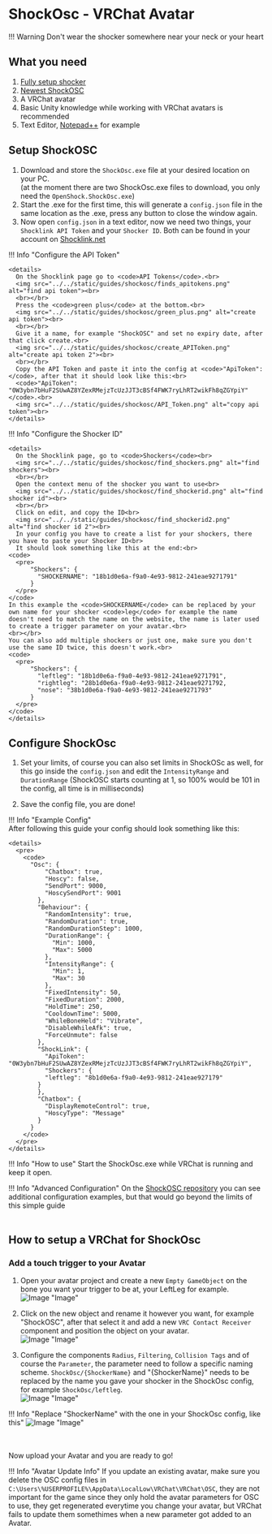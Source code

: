 # ShockOsc - VRChat Avatar

!!! Warning
    Don't wear the shocker somewhere near your neck or your heart  
    
## What you need

1. [Fully setup shocker](first-setup.md)
2. [Newest ShockOSC](https://github.com/OpenShock/ShockOsc/releases)
3. A VRChat avatar
4. Basic Unity knowledge while working with VRChat avatars is recommended
5. Text Editor, [Notepad++](https://notepad-plus-plus.org/) for example

## Setup ShockOSC
1. Download and store the ``ShockOsc.exe`` file at your desired location on your PC.  
   (at the moment there are two ShockOsc.exe files to download, you only need the ``OpenShock.ShockOsc.exe``)  
2. Start the .exe for the first time, this will generate a ``config.json`` file in the same location as the .exe, press any button to close the window again.
3. Now open ``config.json`` in a text editor, now we need two things, your ``Shocklink API Token`` and your ``Shocker ID``. Both can be found in your account on [Shocklink.net](https://shocklink.net/)

!!! Info "Configure the API Token"

    <details>
      On the Shocklink page go to <code>API Tokens</code>.<br>
      <img src="../../static/guides/shockosc/finds_apitokens.png" alt="find api token"><br>
      <br></br>
      Press the <code>green plus</code> at the bottom.<br>
      <img src="../../static/guides/shockosc/green_plus.png" alt="create api token"><br>
      <br></br>
      Give it a name, for example "ShockOSC" and set no expiry date, after that click create.<br>
      <img src="../../static/guides/shockosc/create_APIToken.png" alt="create api token 2"><br>
      <br></br>
      Copy the API Token and paste it into the config at <code>"ApiToken":</code>, after that it should look like this:<br>
      <code>"ApiToken": "0W3ybn7bHuF2SUwAZ8YZexRMejzTcUzJJT3cBSf4FWK7ryLhRT2wikFh8qZGYpiY"</code>.<br>
      <img src="../../static/guides/shockosc/API_Token.png" alt="copy api token"><br>
    </details>


!!! Info "Configure the Shocker ID"

    <details>
      On the Shocklink page, go to <code>Shockers</code><br>
      <img src="../../static/guides/shockosc/find_shockers.png" alt="find shockers"><br>
      <br></br>
      Open the context menu of the shocker you want to use<br>
      <img src="../../static/guides/shockosc/find_shockerid.png" alt="find shocker id"><br>
      <br></br>
      Click on edit, and copy the ID<br>
      <img src="../../static/guides/shockosc/find_shockerid2.png" alt="find shocker id 2"><br>
      In your config you have to create a list for your shockers, there you have to paste your Shocker ID<br>
      It should look something like this at the end:<br>
    <code>
      <pre>
          "Shockers": {
            "SHOCKERNAME": "18b1d0e6a-f9a0-4e93-9812-241eae9271791"
          }
      </pre>
    </code>
    In this example the <code>SHOCKERNAME</code> can be replaced by your own name for your shocker <code>leg</code> for example the name doesn't need to match the name on the website, the name is later used to create a trigger parameter on your avatar.<br>
    <br></br>
    You can also add multiple shockers or just one, make sure you don't use the same ID twice, this doesn't work.<br>
    <code>
      <pre>
          "Shockers": {
            "leftleg": "18b1d0e6a-f9a0-4e93-9812-241eae9271791", 
            "rightleg": "28b1d0e6a-f9a0-4e93-9812-241eae9271792,
            "nose": "38b1d0e6a-f9a0-4e93-9812-241eae9271793"
          }
      </pre>
    </code>
    </details>

## Configure ShockOsc
1. Set your limits, of course you can also set limits in ShockOSc as well, for this go inside the ``config.json`` and edit the ``IntensityRange`` and ``DurationRange`` (ShockOSC starts counting at 1, so 100% would be 101 in the config, all time is in milliseconds)  
  
2. Save the config file, you are done!

!!! Info "Example Config"  
    After following this guide your config should look something like this:  

    <details>
      <pre>
        <code>
          "Osc": {
              "Chatbox": true,
              "Hoscy": false,
              "SendPort": 9000,
              "HoscySendPort": 9001
            },
            "Behaviour": {
              "RandomIntensity": true,
              "RandomDuration": true,
              "RandomDurationStep": 1000,
              "DurationRange": {
                "Min": 1000,
                "Max": 5000
              },
              "IntensityRange": {
                "Min": 1,
                "Max": 30
              },
              "FixedIntensity": 50,
              "FixedDuration": 2000,
              "HoldTime": 250,
              "CooldownTime": 5000,
              "WhileBoneHeld": "Vibrate",
              "DisableWhileAfk": true,
              "ForceUnmute": false
            },
            "ShockLink": {
              "ApiToken": "0W3ybn7bHuF2SUwAZ8YZexRMejzTcUzJJT3cBSf4FWK7ryLhRT2wikFh8qZGYpiY",
              "Shockers": {
              "leftleg": "8b1d0e6a-f9a0-4e93-9812-241eae927179"
            }
            },
            "Chatbox": {
              "DisplayRemoteControl": true,
              "HoscyType": "Message"
            }
          }
        </code>
      </pre>
    </details>

!!! Info "How to use"
    Start the ShockOsc.exe while VRChat is running and keep it open.

!!! Info "Advanced Configuration"
    On the [ShockOSC repository](https://github.com/OpenShock/ShockOsc) you can see additional configuration examples, but that would go beyond the limits of this simple guide
<br></br>

<!---Avatar Setup--->
## How to setup a VRChat for ShockOsc 
### Add a touch trigger to your Avatar
1. Open your avatar project and create a new ``Empty GameObject`` on the bone you want your trigger to be at, your LeftLeg for example.  
![Image "Image"](../static/guides/shockosc/create_trigger.png)  

2. Click on the new object and rename it however you want, for example "ShockOSC", after that select it and add a new ``VRC Contact Receiver`` component and position the object on your avatar.  
![Image "Image"](../static/guides/shockosc/example_position.png)  

3. Configure the components ``Radius``, ``Filtering``, ``Collision Tags`` and of course the ``Parameter``, the parameter need to follow a specific naming scheme. ``ShockOsc/{ShockerName}`` and "{ShockerName}" needs to be replaced by the name you gave your shocker in the ShockOsc config, for example ``ShockOsc/leftleg``.  
![Image "Image"](../static/guides/shockosc/example_settings2.png)

!!! Info "Replace "ShockerName" with the one in your ShockOsc config, like this"
    ![Image "Image"](../static/guides/shockosc/example_settings3.png)  

<br></br>
Now upload your Avatar and you are ready to go!
  
!!! Info "Avatar Update Info"
    If you update an existing avatar, make sure you delete the OSC config files in ``C:\Users\%USERPROFILE%\AppData\LocalLow\VRChat\VRChat\OSC``, they are not important for the game since they only hold the avatar parameters for OSC to use, they get regenerated everytime you change your avatar, but VRChat fails to update them somethimes when a new parameter got added to an Avatar. 

<!--
## List of available ShockOSC parameters
### Avatar Dynamic Parameters  

``ShockOsc/{ShockerName}`` (bool)  
<details>
  when set to <b>true</b> and held, will trigger a normal shock in ShockOSC
</details>  
  
``ShockOsc/{ShockerName}_Stretch`` (float)  
<details>
  can be used to control the shock strenght  
  (ex. stretch a bone to 50% and let go to shock someone for 50%)
</details>  

``ShockOsc/{ShockerName}_IsGrabbed`` (bool)   
<details>
  mainly used  to indicate that a physbone is grabbed
</details>
  
``ShockOsc/{ShockerName}_IShock``  (bool) 
<details>
  if set to <b>true</b> will shock immideatly without holding the trigger first  
</details>
<br></br>

### Visual Parameters
``ShockOsc/{ShockerName}_Active`` (bool)
<details>
  can be used to display an active shock on your avatar (when the shocker is active, ShockOSC will set this to <b>true</b> if not it will be <b>false</b>)
</details>  

``ShockOsc/{ShockerName}_Cooldown`` (bool)
<details>
  can be used to read out if the shocker is on cooldown  
</details>  

``ShockOsc/{ShockerName}_CooldownPercentage`` (float)
<details>
  can be used to show how for long the cooldown is active
</details>
    
``ShockOsc/{ShockerName}_Intensity``  (float)
<details>
  represents how close the shock was to maximum intensity from <b>IntensityRange</b>
</details>
<br></br>

### Dummy Shockers  
``_All``
<details>
  can be used in place of a shocker name, <b>represents all</b> shockers configured in the ShockOSC config.  
  (ex: if <b>ShockOsc/_All</b> is set to <b>true</b> on you Avatar, every shocker configured in ShockOSC will be triggered at the same time)
</details>
  
``_Any``
<details>
  can be used in place of a shocker name, <b>represents any</b> shocker configured in the ShockOSC config.  
  (ex: if at least one of your shockers are currently shocking <b>ShockOsc/_Any_Active</b> will be <b>true</b>)
</details>  
<br></br>

### Config Parameters  
``ShockOsc/_Config/Paused`` (bool)
<details>
  As long as it is <b>true</b>, will pause all ShockOSC activity, shockers will still receive web commands.
</details>
<br></br>
-->
